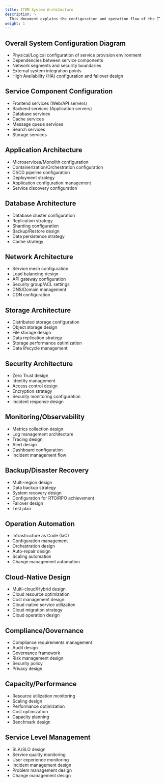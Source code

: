 ```yaml
---
title: ITOM System Architecture
description: >
  This document explains the configuration and operation flow of the IT service operation system.
weight: 1
---
```


## Overall System Configuration Diagram

- Physical/Logical configuration of service provision environment
- Dependencies between service components
- Network segments and security boundaries
- External system integration points
- High Availability (HA) configuration and failover design

## Service Component Configuration

- Frontend services (Web/API servers)
- Backend services (Application servers)
- Database services
- Cache services
- Message queue services
- Search services
- Storage services

## Application Architecture

- Microservices/Monolith configuration
- Containerization/Orchestration configuration
- CI/CD pipeline configuration
- Deployment strategy
- Application configuration management
- Service discovery configuration

## Database Architecture

- Database cluster configuration
- Replication strategy
- Sharding configuration
- Backup/Restore design
- Data persistence strategy
- Cache strategy

## Network Architecture

- Service mesh configuration
- Load balancing design
- API gateway configuration
- Security group/ACL settings
- DNS/Domain management
- CDN configuration

## Storage Architecture

- Distributed storage configuration
- Object storage design
- File storage design
- Data replication strategy
- Storage performance optimization
- Data lifecycle management

## Security Architecture

- Zero Trust design
- Identity management
- Access control design
- Encryption strategy
- Security monitoring configuration
- Incident response design

## Monitoring/Observability

- Metrics collection design
- Log management architecture
- Tracing design
- Alert design
- Dashboard configuration
- Incident management flow

## Backup/Disaster Recovery

- Multi-region design
- Data backup strategy
- System recovery design
- Configuration for RTO/RPO achievement
- Failover design
- Test plan

## Operation Automation

- Infrastructure as Code (IaC)
- Configuration management
- Orchestration design
- Auto-repair design
- Scaling automation
- Change management automation

## Cloud-Native Design

- Multi-cloud/Hybrid design
- Cloud resource optimization
- Cost management design
- Cloud-native service utilization
- Cloud migration strategy
- Cloud operation design

## Compliance/Governance

- Compliance requirements management
- Audit design
- Governance framework
- Risk management design
- Security policy
- Privacy design

## Capacity/Performance

- Resource utilization monitoring
- Scaling design
- Performance optimization
- Cost optimization
- Capacity planning
- Benchmark design

## Service Level Management

- SLA/SLO design
- Service quality monitoring
- User experience monitoring
- Incident management design
- Problem management design
- Change management design 